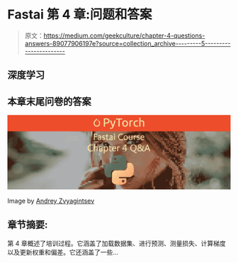 # Fastai 第 4 章:问题和答案

> 原文：<https://medium.com/geekculture/chapter-4-questions-answers-89077906197e?source=collection_archive---------5----------------------->

## 深度学习

## 本章末尾问卷的答案

![](img/2d34f7d3ae7a1bd121aa425e1177ddfa.png)

Image by [Andrey Zvyagintsev](https://unsplash.com/@zvandrei)

## 章节摘要:

第 4 章概述了培训过程。它涵盖了加载数据集、进行预测、测量损失、计算梯度以及更新权重和偏差。它还涵盖了一些…
